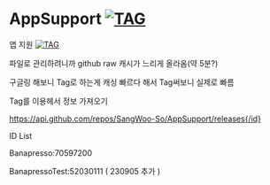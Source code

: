 # AppSupport [![TAG](https://img.shields.io/badge/license-MIT-green)](https://shields.io)
앱 지원
[![TAG](https://img.shields.io/badge/AppSupport_Tag-img.shileds.io-brightgreen)](https://shields.io)

파일로 관리하려니까 github raw 캐시가 느리게 올라옴(약 5분?)

구글링 해보니 Tag로 하는게 캐싱 빠르다 해서 Tag써보니 실제로 빠름


Tag를 이용헤서 정보 가져오기

https://api.github.com/repos/SangWoo-So/AppSupport/releases{/id}


ID List

Banapresso:70597200

BanapressoTest:52030111 ( 230905 추가 )
